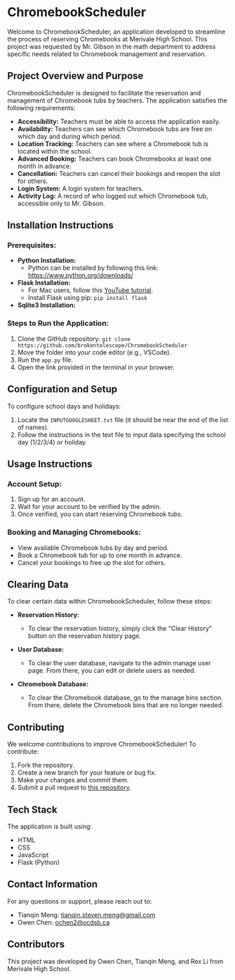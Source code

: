 # ChromebookScheduler

Welcome to ChromebookScheduler, an application developed to streamline the process of reserving Chromebooks at Merivale High School. This project was requested by Mr. Gibson in the math department to address specific needs related to Chromebook management and reservation.

## Project Overview and Purpose

ChromebookScheduler is designed to facilitate the reservation and management of Chromebook tubs by teachers. The application satisfies the following requirements:

- **Accessibility:** Teachers must be able to access the application easily.
- **Availability:** Teachers can see which Chromebook tubs are free on which day and during which period.
- **Location Tracking:** Teachers can see where a Chromebook tub is located within the school.
- **Advanced Booking:** Teachers can book Chromebooks at least one month in advance.
- **Cancellation:** Teachers can cancel their bookings and reopen the slot for others.
- **Login System:** A login system for teachers.
- **Activity Log:** A record of who logged out which Chromebook tub, accessible only to Mr. Gibson.

## Installation Instructions

### Prerequisites:
- **Python Installation:**
  - Python can be installed by following this link: https://www.python.org/downloads/
- **Flask Installation:**
  - For Mac users, follow this [YouTube tutorial](https://www.youtube.com/watch?v=B1Qcb5xQ96M).
  - Install Flask using pip: `pip install flask`
- **Sqlite3 Installation:**

### Steps to Run the Application:
1. Clone the GitHub repository: `git clone https://github.com/brokentelescope/ChromebookScheduler`
2. Move the folder into your code editor (e.g., VSCode).
3. Run the `app.py` file.
4. Open the link provided in the terminal in your browser.

## Configuration and Setup

To configure school days and holidays:
1. Locate the `INPUTGOOGLESHEET.txt` file (it should be near the end of the list of names).
2. Follow the instructions in the text file to input data specifying the school day (1/2/3/4) or holiday.

## Usage Instructions

### Account Setup:
1. Sign up for an account.
2. Wait for your account to be verified by the admin.
3. Once verified, you can start reserving Chromebook tubs.

### Booking and Managing Chromebooks:
- View available Chromebook tubs by day and period.
- Book a Chromebook tub for up to one month in advance.
- Cancel your bookings to free up the slot for others.

## Clearing Data

To clear certain data within ChromebookScheduler, follow these steps:

- **Reservation History:**
  - To clear the reservation history, simply click the "Clear History" button on the reservation history page.
  
- **User Database:**
  - To clear the user database, navigate to the admin manage user page. From there, you can edit or delete users as needed.
  
- **Chromebook Database:**
  - To clear the Chromebook database, go to the manage bins section. From there, delete the Chromebook bins that are no longer needed.

## Contributing

We welcome contributions to improve ChromebookScheduler! To contribute:
1. Fork the repository.
2. Create a new branch for your feature or bug fix.
3. Make your changes and commit them.
4. Submit a pull request to [this repository](https://github.com/brokentelescope/ChromebookScheduler).

## Tech Stack

The application is built using:
- HTML
- CSS
- JavaScript
- Flask (Python)

## Contact Information

For any questions or support, please reach out to:
- Tianqin Meng: tianqin.steven.meng@gmail.com
- Owen Chen: ochen2@ocdsb.ca

## Contributors

This project was developed by Owen Chen, Tianqin Meng, and Rex Li from Merivale High School.
